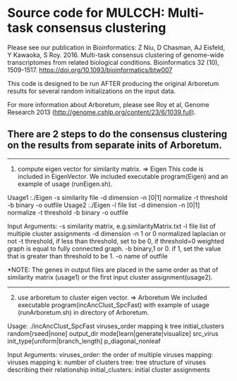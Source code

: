# Source code for MULCCH: Multi-task consensus clustering
Please see our publication in Bioinformatics:
Z Niu, D Chasman, AJ Eisfeld, Y Kawaoka, S Roy. 2016. Multi-task consensus clustering of genome-wide transcriptomes from related biological conditions. Bioinformatics 32 (10), 1509-1517. https://doi.org/10.1093/bioinformatics/btw007

This code is designed to be run AFTER producing the original Arboretum results for several random initializations on the input data.

For more information about Arboretum, please see Roy et al, Genome Research 2013 (http://genome.cshlp.org/content/23/6/1039.full).


## There are 2 steps to do the consensus clustering on the results from separate inits of Arboretum.
*********************************************************
1. compute eigen vector for similarity matrix. => Eigen
This code is included in EigenVector. We included executable program(Eigen) and an example of usage (runEigen.sh).

Usage1 :./Eigen -s similarity file  -d dimension -n [0|1] normalize -t threshold -b binary -o outfile
Usage2 :./Eigen -l file list  -d dimension -n [0|1] normalize -t threshold -b binary -o outfile

Input Arguments:
-s similarity matrix, e.g.similarityMatrix.txt
-l file list of multiple cluster assignments
-d dimension
-n 1 or 0 normalized laplacian or not
-t threshold, if less than threshold, set to be 0, if threshold=0 weighted graph is equal to fully connected graph.
-b binary,1 or 0. if 1, set the value that is greater than threshold to be 1.
-o name of outfile

*NOTE: 
The genes in output files are placed in the same order as that of similarity matrix (usage1) or the first input cluster assignment(usage2).

*********************************************************
2. use arboretum to cluster eigen vector. => Arboretum
We included executable program(incAncClust_SpcFast) with example of usage (runArboretum.sh) in directory of Arboretum.

Usage: ./incAncClust_SpcFast viruses_order mapping k tree initial_clusters random[rseed|none] output_dir mode[learn|generate|visualize] src_virus init_type[uniform|branch_length] p_diagonal_nonleaf

Input Arguments:
viruses_order: the order of multiple viruses
mapping: viruses mapping
k: number of clusters
tree: tree structure of viruses describing their relationship
initial_clusters: initial cluster assignments


